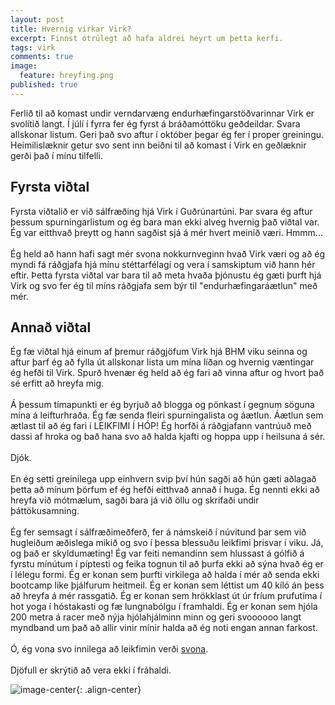 ```yaml
---
layout: post
title: Hvernig virkar Virk?
excerpt: Finnst ótrúlegt að hafa aldrei heyrt um þetta kerfi.
tags: virk  
comments: true
image:
  feature: hreyfing.png
published: true
---
```


Ferlið til að komast undir verndarvæng endurhæfingarstöðvarinnar Virk er svolítið langt. Í júlí í fyrra fer ég fyrst á bráðamóttöku geðdeildar. Svara allskonar listum. Geri það svo aftur í október þegar ég fer í proper greiningu. Heimilislæknir getur svo sent inn beiðni  til að komast í Virk en geðlæknir gerði það í mínu tilfelli. 

## Fyrsta viðtal

Fyrsta viðtalið er við sálfræðing hjá Virk í Guðrúnartúni. Þar svara ég aftur þessum spurningarlistum og ég bara man ekki alveg hvernig það viðtal var. Ég var eitthvað þreytt og hann sagðist sjá á mér hvert meinið væri. Hmmm... 
 <br><br>
Ég held að hann hafi sagt mér svona nokkurnveginn hvað Virk væri og að ég myndi fá ráðgjafa hjá mínu stéttarfélagi og vera í samskiptum við hann hér eftir. Þetta fyrsta viðtal var bara til að meta hvaða þjónustu ég gæti þurft hjá Virk og svo fer ég til míns ráðgjafa sem býr til "endurhæfingaráætlun" með mér. 

## Annað viðtal

Ég fæ viðtal hjá einum af þremur ráðgjöfum Virk hjá BHM viku seinna og aftur þarf ég að fylla út allskonar lista um mína líðan og hvernig væntingar ég hefði til Virk. Spurð hvenær ég held að ég fari að vinna aftur og hvort það sé erfitt að hreyfa mig. 
 <br><br>
Á þessum tímapunkti er ég byrjuð að blogga og pönkast í gegnum söguna mína á leifturhraða. Ég fæ senda fleiri spurningalista og áætlun. Áætlun sem ætlast til að ég fari í LEIKFIMI Í HÓP! Ég horfði á ráðgjafann vantrúuð með dassi af hroka og bað hana svo að halda kjafti og hoppa upp í heilsuna á sér.<br><br> Djók.<br><br> En ég setti greinilega upp einhvern svip því hún sagði að hún gæti aðlagað þetta að mínum þörfum ef ég hefði eitthvað annað í huga. Ég nennti ekki að hreyfa við mótmælum, sagði bara já við öllu og skrifaði undir þáttökusamning. 
 <br><br>
Ég fer semsagt í sálfræðimeðferð, fer á námskeið í núvitund þar sem við hugleiðum æðislega mikið og svo í þessa blessuðu leikfimi þrisvar í viku. Já, og það er skyldumæting! Ég var feiti nemandinn sem hlussast á gólfið á fyrstu mínútum í píptesti og feika tognun til að þurfa ekki að sýna hvað ég er í lélegu formi. Ég er konan sem þurfti virkilega að halda í mér að senda ekki bootcamp like þjálfurum heitmeil. Ég er konan sem léttist um 40 kíló án þess að hreyfa á mér rassgatið. Ég er konan sem hrökklast út úr fríum prufutíma í hot yoga í hóstakasti og fæ lungnabólgu í framhaldi. Ég er konan sem hjóla 200 metra á racer með nýja hjólahjálminn minn og geri svoooooo langt myndband um það að allir vinir mínir halda að ég noti engan annan farkost. 
 <br><br>
 Ó, ég vona svo innilega að leikfimin verði [svona](https://www.youtube.com/watch?v=o-50GjySwew). 
  <br><br>
Djöfull er skrýtið að vera ekki í fráhaldi.  

![image-center](//images/biopic.png){: .align-center}

